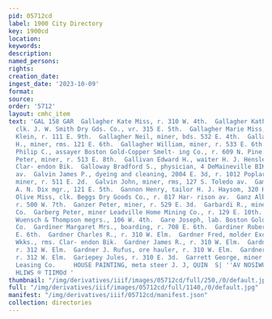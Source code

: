 ```yaml
---
pid: 05712cd
label: 1900 City Directory
key: 1900cd
location: 
keywords: 
description: 
named_persons: 
rights: 
creation_date: 
ingest_date: '2023-10-09'
format: 
source: 
order: '5712'
layout: cmhc_item
text: 'GAL 158 GAR  Gallagher Kate Miss, r. 310 W. 4th.  Gallagher Katherine Miss,
  clk. J. W. Smith Dry Gds. Co., vr. 315 E. 5th.  Gallagher Marie Miss, clk. L. A.
  Klein, r. 111 E. 9th.  Gallagher Neil, miner, bds. 532 E. 4th.  Gallagher Thomas
  H., miner, rms. 121 E. 6th.  Gallagher William, miner, r. 533 E. 6th.  Gallaher
  Philip C., assayer Boston Gold-Copper Smelt- ing Co., r. 609 N. Pine.  Galligan
  Peter, miner, r. 513 E. 8th.  Gallivan Edward H., waiter H. J. Hensley, rms. 64
  Clar- endon Bik.  Galloway Bradford S., physician, 4 DeMaineville BIK., 600 Harrison
  av.  Galvin James P., dyeing and cleaning, 2004 E. 3d, r. 1012 Poplar.  Galvin John,
  miner, r. 511 E. 2d.  Galvin John, miner, rms, 127 S. Toledo av.  Gambetta Lease,
  A. N. Dix mgr., 121 E. 5th.  Gannon Henry, tailor H. J. Haysom, 320 Harrison av.  Gant
  Olive Miss, clk. Beggs Dry Goods Co., r. 817 Har- rison av.  Ganz Albert, mine supt.,
  r. 500 W. 7th.  Ganzer Peter, miner, r. 529 E. 3d.  Garbardi R., miner Ibex Mining
  Co.  Garberg Peter, miner Leadville Home Mining Co., r. 129 E. 10th.  Garbutt Mine,
  Wuensch & Thompson megrs., 106 W. 4th.  Gare Joseph, lab. Boston Gold-Copper Smelting
  Co.  Gardiner Margaret Mrs., boarding, r. 708 E. 6th.  Gardiner Robert W., r. 708
  E. 6th.  Gardner Charles R., r. 310 W. Elm.  Gardner Fred, molder Excelsior HGR
  Wkks., rms. Clar- endon Bik.  Gardner James R., r. 310 W. Elm.  Gardner Jobn, teamster,
  r. 312 W. Elm.  Gardner J. Rufus, ore hauler, r. 310 W. Elm.  Gardner William, teamster,
  r. 312 W. Elm.  Gariepey Jules, r. 310 E. 3d.  Garrett George, miner Nisi Prius
  Leasing Co.     HOUSE PAINTING, meta steer J. J, QUIN  S| ''AV NOSIWUVH 71G S*sns35R2"
  HLIWS ® TIIMOd '
thumbnail: "/img/derivatives/iiif/images/05712cd/full/250,/0/default.jpg"
full: "/img/derivatives/iiif/images/05712cd/full/1140,/0/default.jpg"
manifest: "/img/derivatives/iiif/05712cd/manifest.json"
collection: directories
---
```

